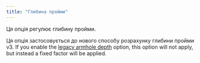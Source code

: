 ```yaml
---
title: "Глибина пройми"
---
```


Ця опція регулює глибину пройми.

Ця опція застосовується до нового способу розрахунку глибини пройми v3. If you enable the [legacy armhole depth](/docs/designs/hugo/options/legacyarmholedepth) option, this option will not apply, but instead a fixed factor will be applied.

